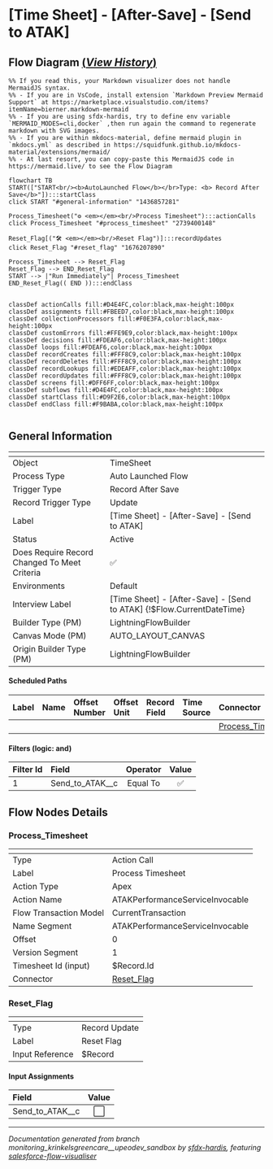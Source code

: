 # [Time Sheet] - [After-Save] - [Send to ATAK]

## Flow Diagram [(_View History_)](Time_Sheet_After_Save_Send_to_ATAK-history.md)

```mermaid
%% If you read this, your Markdown visualizer does not handle MermaidJS syntax.
%% - If you are in VsCode, install extension `Markdown Preview Mermaid Support` at https://marketplace.visualstudio.com/items?itemName=bierner.markdown-mermaid
%% - If you are using sfdx-hardis, try to define env variable `MERMAID_MODES=cli,docker` ,then run again the command to regenerate markdown with SVG images.
%% - If you are within mkdocs-material, define mermaid plugin in `mkdocs.yml` as described in https://squidfunk.github.io/mkdocs-material/extensions/mermaid/
%% - At last resort, you can copy-paste this MermaidJS code in https://mermaid.live/ to see the Flow Diagram

flowchart TB
START(["START<br/><b>AutoLaunched Flow</b></br>Type: <b> Record After Save</b>"]):::startClass
click START "#general-information" "1436857281"

Process_Timesheet("⚙️ <em></em><br/>Process Timesheet"):::actionCalls
click Process_Timesheet "#process_timesheet" "2739400148"

Reset_Flag[("🛠️ <em></em><br/>Reset Flag")]:::recordUpdates
click Reset_Flag "#reset_flag" "1676207890"

Process_Timesheet --> Reset_Flag
Reset_Flag --> END_Reset_Flag
START --> |"Run Immediately"| Process_Timesheet
END_Reset_Flag(( END )):::endClass


classDef actionCalls fill:#D4E4FC,color:black,max-height:100px
classDef assignments fill:#FBEED7,color:black,max-height:100px
classDef collectionProcessors fill:#F0E3FA,color:black,max-height:100px
classDef customErrors fill:#FFE9E9,color:black,max-height:100px
classDef decisions fill:#FDEAF6,color:black,max-height:100px
classDef loops fill:#FDEAF6,color:black,max-height:100px
classDef recordCreates fill:#FFF8C9,color:black,max-height:100px
classDef recordDeletes fill:#FFF8C9,color:black,max-height:100px
classDef recordLookups fill:#EDEAFF,color:black,max-height:100px
classDef recordUpdates fill:#FFF8C9,color:black,max-height:100px
classDef screens fill:#DFF6FF,color:black,max-height:100px
classDef subflows fill:#D4E4FC,color:black,max-height:100px
classDef startClass fill:#D9F2E6,color:black,max-height:100px
classDef endClass fill:#F9BABA,color:black,max-height:100px


```

## General Information

|<!-- -->|<!-- -->|
|:---|:---|
|Object|TimeSheet|
|Process Type| Auto Launched Flow|
|Trigger Type| Record After Save|
|Record Trigger Type| Update|
|Label|[Time Sheet] - [After-Save] - [Send to ATAK]|
|Status|Active|
|Does Require Record Changed To Meet Criteria|✅|
|Environments|Default|
|Interview Label|[Time Sheet] - [After-Save] - [Send to ATAK] {!$Flow.CurrentDateTime}|
| Builder Type (PM)|LightningFlowBuilder|
| Canvas Mode (PM)|AUTO_LAYOUT_CANVAS|
| Origin Builder Type (PM)|LightningFlowBuilder|


#### Scheduled Paths

|Label|Name|Offset Number|Offset Unit|Record Field|Time Source|Connector|
|:-- |:-- |:-- |:-- |:-- |:-- |:--  |
|<!-- -->|<!-- -->|<!-- -->|<!-- -->|<!-- -->|<!-- -->|[Process_Timesheet](#process_timesheet)|


#### Filters (logic: **and**)

|Filter Id|Field|Operator|Value|
|:-- |:-- |:--:|:--: |
|1|Send_to_ATAK__c| Equal To|✅|


## Flow Nodes Details

### Process_Timesheet

|<!-- -->|<!-- -->|
|:---|:---|
|Type|Action Call|
|Label|Process Timesheet|
|Action Type|Apex|
|Action Name|ATAKPerformanceServiceInvocable|
|Flow Transaction Model|CurrentTransaction|
|Name Segment|ATAKPerformanceServiceInvocable|
|Offset|0|
|Version Segment|1|
|Timesheet Id (input)|$Record.Id|
|Connector|[Reset_Flag](#reset_flag)|


### Reset_Flag

|<!-- -->|<!-- -->|
|:---|:---|
|Type|Record Update|
|Label|Reset Flag|
|Input Reference|$Record|


#### Input Assignments

|Field|Value|
|:-- |:--: |
|Send_to_ATAK__c|⬜|








___

_Documentation generated from branch monitoring_krinkelsgreencare__upeodev_sandbox by [sfdx-hardis](https://sfdx-hardis.cloudity.com), featuring [salesforce-flow-visualiser](https://github.com/toddhalfpenny/salesforce-flow-visualiser)_
